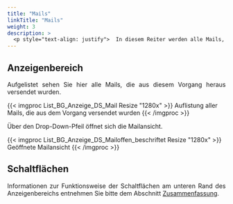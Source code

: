 ```yaml
---
title: "Mails"
linkTitle: "Mails"
weight: 3
description: >
  <p style="text-align: justify">  In diesem Reiter werden alle Mails, die aus der Buchung heraus verschickt wurden, angezeigt. </p>
---
```

## Anzeigenbereich
<p style="text-align: justify"> Aufgelistet sehen Sie hier alle Mails, die aus diesem Vorgang heraus versendet wurden. </p>

{{< imgproc List_BG_Anzeige_DS_Mail Resize "1280x" >}}
Auflistung aller Mails, die aus dem Vorgang versendet wurden 
{{< /imgproc >}}

Über den Drop-Down-Pfeil öffnet sich die Mailansicht.

{{< imgproc List_BG_Anzeige_DS_Mailoffen_beschriftet Resize "1280x" >}}
Geöffnete Mailansicht 
{{< /imgproc >}}

## Schaltflächen
<p style="text-align: justify"> Informationen zur Funktionsweise der Schaltflächen am unteren Rand des Anzeigenbereichs entnehmen Sie bitte dem Abschnitt <a href="/listen/1_buchungen-suchen/3_anzeigenbereich/4_detailansicht-buchungen/1_zusammenfassung/#schaltflächen">Zusammenfassung</a>. </p>